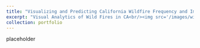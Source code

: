 ```yaml
---
title: "Visualizing and Predicting California Wildfire Frequency and Impact"
excerpt: "Visual Analytics of Wild Fires in CA<br/><img src='/images/wildfire.png'>"
collection: portfolio
---
```


placeholder